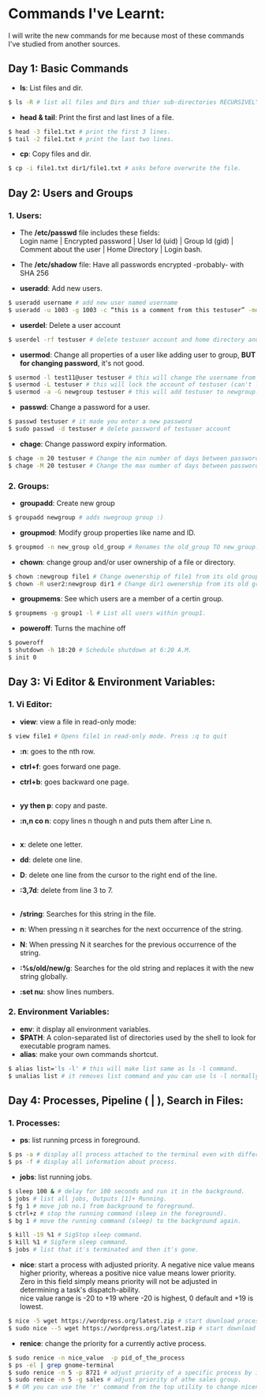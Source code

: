# Commands I've Learnt:
I will write the new commands for me because most of these commands I've studied from another sources.
## Day 1: Basic Commands

- **ls**: List files and dir.
```bash
$ ls -R # list all files and Dirs and thier sub-directories RECURSIVELY.
```

- **head & tail**: Print the first and last lines of a file.
```bash
$ head -3 file1.txt # print the first 3 lines.
$ tail -2 file1.txt # print the last two lines.
```

- **cp**: Copy files and dir.
```bash
$ cp -i file1.txt dir1/file1.txt # asks before overwrite the file.
```

## Day 2: Users and Groups
### 1. Users:
- The **/etc/passwd** file includes these fields: <br>
Login name | Encrypted password | User Id (uid) | Group Id (gid) | Comment about the user | Home Directory | Login bash.

- The **/etc/shadow** file: Have all passwords encrypted -probably- with SHA 256 

- **useradd**: Add new users.
```bash
$ useradd username # add new user named username
$ useradd -u 1003 -g 1003 -c “this is a comment from this testuser” -md /home/testuser -s /bin/bash testuser # here we specify some details about the user.
```

- **userdel**: Delete a user account
```bash
$ userdel -rf testuser # delete testuser account and home directory and mail spool with force of removing files.
```

- **usermod**: Change all properties of a user like adding user to group, **BUT for changing password**, it's not good.
```bash
$ usermod -l test11@user testuser # this will change the username from testuser to test11@user.
$ usermod -L testuser # this will lock the account of testuser (can't login).
$ usermod -a -G newgroup testuser # this will add testuser to newgroup.
```

- **passwd**: Change a password for a user.
```bash
$ passwd testuser # it made you enter a new password
$ sudo passwd -d testuser # delete password of testuser account
```

- **chage**: Change password expiry information.
```bash
$ chage -m 20 testuser # Change the min number of days between password changes to 20 days.
$ chage -M 20 testuser # Change the max number of days between password changes to 20 days.
```

### 2. Groups:

- **groupadd**: Create new group
```bash
$ groupadd newgroup # adds nwegroup group :)
```

- **groupmod**: Modify group properties like name and ID.
```bash
$ groupmod -n new_group old_group # Renames the old_group TO new_group.
```

- **chown**: change group and/or user ownership of a file or directory.
```bash
$ chown :newgroup file1 # Change owenership of file1 from its old group TO newgroup.
$ chown -R user2:newgroup dir1 # Change dir1 owenership from its old group TO newgroup and from old user TO user2.
```

- **groupmems**: See which users are a member of a certin group.
```bash
$ groupmems -g group1 -l # List all users within group1.
```

- **poweroff**: Turns the machine off
```bash
$ poweroff
$ shutdown -h 18:20 # Schedule shutdown at 6:20 A.M. 
$ init 0
```


## Day 3: Vi Editor & Environment Variables:
### 1. Vi Editor:

- **view**: view a file in read-only mode:
```bash
$ view file1 # Opens file1 in read-only mode. Press :q to quit
```

- **:n**: goes to the nth row.
- **ctrl+f**: goes forward one page.
- **ctrl+b**: goes backward one page.<br><br>

- **yy then p**: copy and paste.
- **:n,n co n**: copy lines n though n and puts them after Line n.<br><br>


- **x**: delete one letter.
- **dd**: delete one line.
- **D**: delete one line from the cursor to the right end of the line.
- **:3,7d**: delete from line 3 to 7.<br><br>

- **/string**: Searches for this string in the file.
- **n**: When pressing n it searches for the next occurrence of the string.
- **N**: When pressing N it searches for the previous occurrence of the string.
- **:%s/old/new/g**: Searches for the old string and replaces it with the new string globally.
- **:set nu**: show lines numbers.

### 2. Environment Variables:
- **env**: it display all environment variables.
- **$PATH**: A colon-separated list of directories used by the shell to look for executable program names.
- **alias**: make your own commands shortcut.
```bash
$ alias list='ls -l' # this will make list same as ls -l command.
$ unalias list # it removes list command and you can use ls -l normally.
```

## Day 4: Processes, Pipeline ( | ), Search in Files:
### 1. Processes:

- **ps**: list running prcess in foreground.
```bash
$ ps -a # display all process attached to the terminal even with different tabs.
$ ps -f # display all information about process.
```

- **jobs**: list running jobs.
```bash
$ sleep 100 & # delay for 100 seconds and run it in the background.
$ jobs # list all jobs, Outputs [1]+ Running.
$ fg 1 # move job no.1 from background to foreground.
$ ctrl+z # stop the running command (sleep in the foreground).
$ bg 1 # move the running command (sleep) to the background again.

$ kill -19 %1 # SigStop sleep command.
$ kill %1 # SigTerm sleep command.
$ jobs # list that it's terminated and then it's gone.
```

- **nice**: start a process with adjusted priority.
A negative nice value means higher priority, whereas a positive nice value means lower priority.<br>
Zero in this field simply means priority will not be adjusted in determining a task's dispatch-ability.<br>
nice value range is -20 to +19 where -20 is highest, 0 default and +19 is lowest.
```bash
$ nice -5 wget https://wordpress.org/latest.zip # start download process with a nice value of 5.
$ sudo nice --5 wget https://wordpress.org/latest.zip # start download process with a nice value of (-5) (higher priority requires sudo privileges).

```

- **renice**: change the priority for a currently active process.
```bash
$ sudo renice -n nice_value  -p pid_of_the_process
$ ps -el | grep gnome-terminal
$ sudo renice -n 5 -p 8721 # adjust priority of a specific process by its id.
$ sudo renice -n 5 -g sales # adjust priority of athe sales group.
$ # OR you can use the 'r' command from the top utility to change niceness.
```
